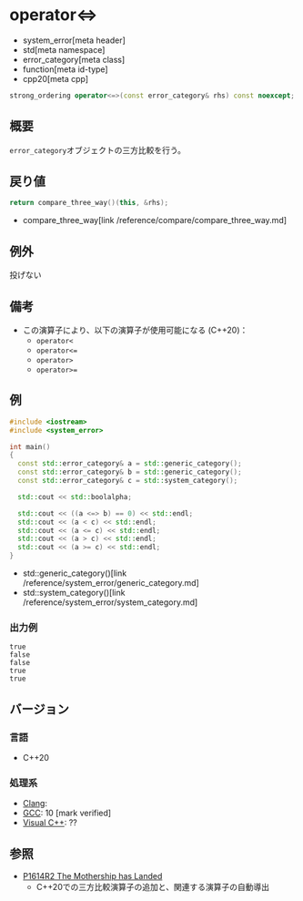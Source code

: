 # operator<=>
* system_error[meta header]
* std[meta namespace]
* error_category[meta class]
* function[meta id-type]
* cpp20[meta cpp]

```cpp
strong_ordering operator<=>(const error_category& rhs) const noexcept; // (1) C++11
```

## 概要
`error_category`オブジェクトの三方比較を行う。


## 戻り値
```cpp
return compare_three_way()(this, &rhs);
```
* compare_three_way[link /reference/compare/compare_three_way.md]


## 例外
投げない


## 備考
- この演算子により、以下の演算子が使用可能になる (C++20)：
    - `operator<`
    - `operator<=`
    - `operator>`
    - `operator>=`


## 例
```cpp example
#include <iostream>
#include <system_error>

int main()
{
  const std::error_category& a = std::generic_category();
  const std::error_category& b = std::generic_category();
  const std::error_category& c = std::system_category();

  std::cout << std::boolalpha;

  std::cout << ((a <=> b) == 0) << std::endl;
  std::cout << (a < c) << std::endl;
  std::cout << (a <= c) << std::endl;
  std::cout << (a > c) << std::endl;
  std::cout << (a >= c) << std::endl;
}
```
* std::generic_category()[link /reference/system_error/generic_category.md]
* std::system_category()[link /reference/system_error/system_category.md]

### 出力例
```
true
false
false
true
true
```

## バージョン
### 言語
- C++20

### 処理系
- [Clang](/implementation.md#clang):
- [GCC](/implementation.md#gcc): 10 [mark verified]
- [Visual C++](/implementation.md#visual_cpp): ??


## 参照
- [P1614R2 The Mothership has Landed](https://www.open-std.org/jtc1/sc22/wg21/docs/papers/2019/p1614r2.html)
    - C++20での三方比較演算子の追加と、関連する演算子の自動導出

